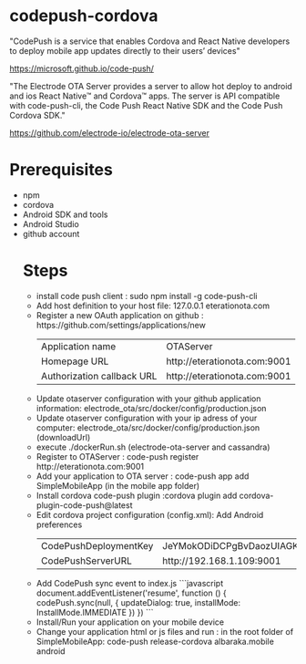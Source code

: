 # codepush-cordova

"CodePush is a  service that enables Cordova and React Native developers to deploy mobile app updates directly to their users’ devices"

https://microsoft.github.io/code-push/

"The Electrode OTA Server provides a server to allow hot deploy to android and ios React Native™ and Cordova™ apps. The server is API compatible with code-push-cli, the Code Push React Native SDK and the Code Push Cordova SDK."

https://github.com/electrode-io/electrode-ota-server



# Prerequisites

<ul>
  <li>npm
  <li>cordova
  <li>Android SDK and tools
  <li>Android Studio
  <li>github account



# Steps

<ul>
  <li>install code push client : sudo npm install -g code-push-cli
  <li>Add host definition to your host file:  127.0.0.1    eterationota.com
  <li>Register a new OAuth application on github : https://github.com/settings/applications/new
  <table>
      <tr>
        <td>Application name</td><td>OTAServer</td>
      </tr>
      <tr>
        <td>Homepage URL</td><td>http://eterationota.com:9001</td>
      </tr>
      <tr>
        <td>Authorization callback URL</td><td>http://eterationota.com:9001</td>
      </tr>
  </table>
  <li>Update otaserver configuration with your github application information: electrode_ota/src/docker/config/production.json
  <li>Update otaserver configuration with your ip adress of your computer: electrode_ota/src/docker/config/production.json (downloadUrl)
  <li>execute ./dockerRun.sh (electrode-ota-server and cassandra)
  <li>Register to OTAServer : code-push register http://eterationota.com:9001
  <li>Add your application to OTA server : code-push app add SimpleMobileApp (in the mobile app folder)
  <li>Install cordova code-push plugin :cordova plugin add cordova-plugin-code-push@latest
  <li>Edit cordova  project configuration (config.xml): Add Android preferences
  <table>
      <tr>
        <td>CodePushDeploymentKey</td><td>JeYMokODiDCPgBvDaozUIAGKrEcbihbtCiXxvAbk</td>
      </tr>
      <tr>
        <td>CodePushServerURL</td><td>http://192.168.1.109:9001</td>
      </tr>
  </table/>
  </li>
  <li>Add CodePush sync event to index.js
  ```javascript
   document.addEventListener('resume', function () {
     codePush.sync(null, { updateDialog: true, installMode: InstallMode.IMMEDIATE })
   })
   ```
   <li>Install/Run your application on your mobile device
   <li>Change your application html or js files and run : in the root folder of SimpleMobileApp: code-push release-cordova albaraka.mobile android
